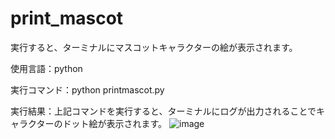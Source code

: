 # print_mascot

実行すると、ターミナルにマスコットキャラクターの絵が表示されます。

使用言語：python

実行コマンド：python printmascot.py

実行結果：上記コマンドを実行すると、ターミナルにログが出力されることでキャラクターのドット絵が表示されます。
![image](https://github.com/ei-nakamura/print_mascot/assets/103260246/038704c2-af1e-4006-a1df-cc5e0e72835a)
